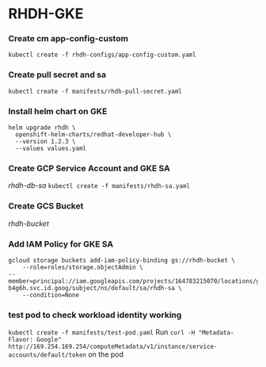 # RHDH-GKE


### Create cm app-config-custom
`kubectl create -f rhdh-configs/app-config-custom.yaml`

### Create pull secret and sa 
`kubectl create -f manifests/rhdh-pull-secret.yaml`


### Install helm chart on GKE

```
helm upgrade rhdh \      
  openshift-helm-charts/redhat-developer-hub \
  --version 1.2.3 \
  --values values.yaml
```

### Create GCP Service Account and GKE SA
*rhdh-db-sa*
`kubectl create -f manifests/rhdh-sa.yaml`

### Create GCS Bucket
 *rhdh-bucket*

### Add IAM Policy for GKE SA
```
gcloud storage buckets add-iam-policy-binding gs://rhdh-bucket \
    --role=roles/storage.objectAdmin \
--member=principal://iam.googleapis.com/projects/164783215070/locations/global/workloadIdentityPools/openenv-b4g6h.svc.id.goog/subject/ns/default/sa/rhdh-sa \
    --condition=None
```

### test pod to check workload identity working

`kubectl create -f manifests/test-pod.yaml`
Run `curl -H "Metadata-Flavor: Google" http://169.254.169.254/computeMetadata/v1/instance/service-accounts/default/token` on the pod 